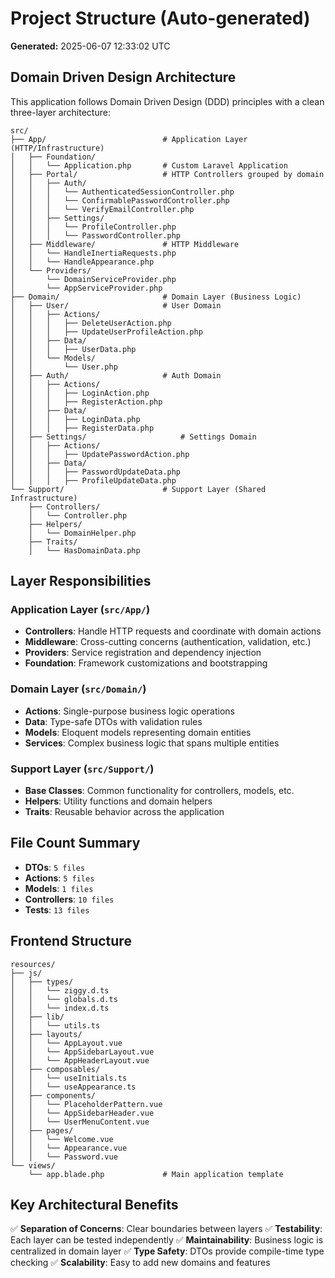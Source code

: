 # Project Structure (Auto-generated)

**Generated:** 2025-06-07 12:33:02 UTC

## Domain Driven Design Architecture

This application follows Domain Driven Design (DDD) principles with a clean three-layer architecture:

```
src/
├── App/                          # Application Layer (HTTP/Infrastructure)
│   ├── Foundation/
│   │   └── Application.php       # Custom Laravel Application
│   ├── Portal/                   # HTTP Controllers grouped by domain
│   │   ├── Auth/
│   │   │   └── AuthenticatedSessionController.php
│   │   │   └── ConfirmablePasswordController.php
│   │   │   └── VerifyEmailController.php
│   │   ├── Settings/
│   │   │   └── ProfileController.php
│   │   │   └── PasswordController.php
│   ├── Middleware/               # HTTP Middleware
│   │   └── HandleInertiaRequests.php
│   │   └── HandleAppearance.php
│   └── Providers/
│       └── DomainServiceProvider.php
│       └── AppServiceProvider.php
├── Domain/                       # Domain Layer (Business Logic)
│   ├── User/                     # User Domain
│   │   ├── Actions/
│   │   │   ├── DeleteUserAction.php
│   │   │   ├── UpdateUserProfileAction.php
│   │   ├── Data/
│   │   │   ├── UserData.php
│   │   └── Models/
│   │       └── User.php
│   ├── Auth/                     # Auth Domain
│   │   ├── Actions/
│   │   │   ├── LoginAction.php
│   │   │   ├── RegisterAction.php
│   │   ├── Data/
│   │   │   ├── LoginData.php
│   │   │   ├── RegisterData.php
│   ├── Settings/                     # Settings Domain
│   │   ├── Actions/
│   │   │   ├── UpdatePasswordAction.php
│   │   ├── Data/
│   │   │   ├── PasswordUpdateData.php
│   │   │   ├── ProfileUpdateData.php
└── Support/                      # Support Layer (Shared Infrastructure)
    ├── Controllers/
    │   └── Controller.php
    ├── Helpers/
    │   └── DomainHelper.php
    ├── Traits/
    │   └── HasDomainData.php
```

## Layer Responsibilities

### Application Layer (`src/App/`)
- **Controllers**: Handle HTTP requests and coordinate with domain actions
- **Middleware**: Cross-cutting concerns (authentication, validation, etc.)
- **Providers**: Service registration and dependency injection
- **Foundation**: Framework customizations and bootstrapping

### Domain Layer (`src/Domain/`)
- **Actions**: Single-purpose business logic operations
- **Data**: Type-safe DTOs with validation rules
- **Models**: Eloquent models representing domain entities
- **Services**: Complex business logic that spans multiple entities

### Support Layer (`src/Support/`)
- **Base Classes**: Common functionality for controllers, models, etc.
- **Helpers**: Utility functions and domain helpers
- **Traits**: Reusable behavior across the application

## File Count Summary

- **DTOs**: `5 files`
- **Actions**: `5 files`
- **Models**: `1 files`
- **Controllers**: `10 files`
- **Tests**: `13 files`

## Frontend Structure

```
resources/
├── js/
│   ├── types/
│   │   └── ziggy.d.ts
│   │   └── globals.d.ts
│   │   └── index.d.ts
│   ├── lib/
│   │   └── utils.ts
│   ├── layouts/
│   │   └── AppLayout.vue
│   │   └── AppSidebarLayout.vue
│   │   └── AppHeaderLayout.vue
│   ├── composables/
│   │   └── useInitials.ts
│   │   └── useAppearance.ts
│   ├── components/
│   │   └── PlaceholderPattern.vue
│   │   └── AppSidebarHeader.vue
│   │   └── UserMenuContent.vue
│   ├── pages/
│   │   └── Welcome.vue
│   │   └── Appearance.vue
│   │   └── Password.vue
└── views/
    └── app.blade.php             # Main application template
```

## Key Architectural Benefits

✅ **Separation of Concerns**: Clear boundaries between layers
✅ **Testability**: Each layer can be tested independently
✅ **Maintainability**: Business logic is centralized in domain layer
✅ **Type Safety**: DTOs provide compile-time type checking
✅ **Scalability**: Easy to add new domains and features
